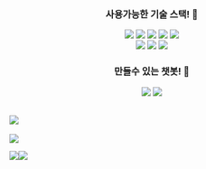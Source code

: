 
<!-- ## 굵기 -->


<div align ="center">
	<h3>사용가능한 기술 스택! 👋</h3>
	<img src="https://img.shields.io/badge/Python-007396?style=flat&logo=python&logoColor=white" />
	<img src="https://img.shields.io/badge/HTML5-E34F26?style=flat&logo=HTML5&logoColor=white" />
	<img src="https://img.shields.io/badge/CSS3-1572B6?style=flat&logo=CSS3&logoColor=white" />
	<img src="https://img.shields.io/badge/C-A8B9CC?style=flat&logo=C&logoColor=white" />
	<img src="https://img.shields.io/badge/csharp-512BD4?style=flat&logo=csharp&logoColor=white" /><br>
	<img src="https://img.shields.io/badge/javascript-F7DF1E?style=flat&logo=javascript&logoColor=white" />
	<img src="https://img.shields.io/badge/mysql-4479A1?style=flat&logo=mysql&logoColor=white" />
	<img src="https://img.shields.io/badge/intellijidea-000000?style=flat&logo=intellijidea&logoColor=white" />
	
</div>

<div align ="center">
	<h3>만들수 있는 챗봇! 👋</h3>
	<img src="https://img.shields.io/badge/kakao-FFCD00?style=flat&logo=kakao&logoColor=white" />
	<img src="https://img.shields.io/badge/naver-03C75A?style=flat&logo=naver&logoColor=white" />
</div>

<br>

<img src="https://github-readme-stats.vercel.app/api/top-langs/?username=SangHa000&layout=compact"><br><br>
<img src="https://github-readme-stats.vercel.app/api?username=SangHa000&show_icons=true&theme=noctis_minimus">

<a href="https://www.xn--9d0bq20ahye9sc8rchu5b.kr/index_uw">
	<img src="https://img.shields.io/badge/COMPANY-%23121011?style=for-the-badge"><img src="https://img.shields.io/badge/Groom IDE-%233DC8B4?style=for-the-badge">
</a>
